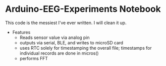 # Arduino-EEG-Experiments Notebook

This code is the messiest I've ever written. I will clean it up.
- Features
  - Reads sensor value via analog pin
  - outputs via serial, BLE, and writes to microSD card
  - uses RTC solely for timestamping the overall file; timestamps for individual records are done in micros()
  - performs FFT